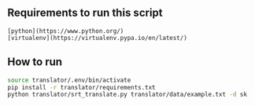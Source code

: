 ## Requirements to run this script
```
[python](https://www.python.org/)
[virtualenv](https://virtualenv.pypa.io/en/latest/)
```
## How to run
```bash
source translator/.env/bin/activate
pip install -r translator/requirements.txt
python translator/srt_translate.py translator/data/example.txt -d sk
```